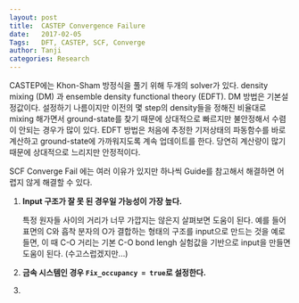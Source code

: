 ```yaml
---
layout: post
title:  CASTEP Convergence Failure
date:   2017-02-05
Tags:   DFT, CASTEP, SCF, Converge
author: Tanji
categories: Research
---
```


CASTEP에는 Khon-Sham 방정식을 풀기 위해 두개의 solver가 있다. density mixing (DM) 과 ensemble density functional theory (EDFT). DM 방법은 기본설정값이다. 설정하기 나름이지만 이전의 몇 step의 density들을 정해진 비율대로 mixing 해가면서 ground-state를 찾기 때문에 상대적으로 빠르지만 불안정해서 수렴이 안되는 경우가 많이 있다. EDFT 방법은 처음에 추정한 기저상태의 파동함수를 바로 계산하고 ground-state에 가까워지도록 계속 업데이트를 한다. 당연히 계산량이 많기 때문에 상대적으로 느리지만 안정적이다.

SCF Converge Fail 에는 여러 이유가 있지만 하나씩 Guide를 참고해서 해결하면 어렵지 않게 해결할 수 있다.

1. **Input 구조가 잘 못 된 경우일 가능성이 가장 높다.**

	특정 원자들 사이의 거리가 너무 가깝지는 않은지 살펴보면 도움이 된다. 예를 들어 표면의 C와 흡착 분자의 O가 결합하는 형태의 구조를 input으로 만드는 것을 예로 들면, 이 때 C-O 거리는 기본 C-O bond lengh 실험값을 기반으로 input을 만들면 도움이 된다. (수고스럽겠지만...)

1. **금속 시스템인 경우 `Fix_occupancy = true`로 설정한다.**
1. 
